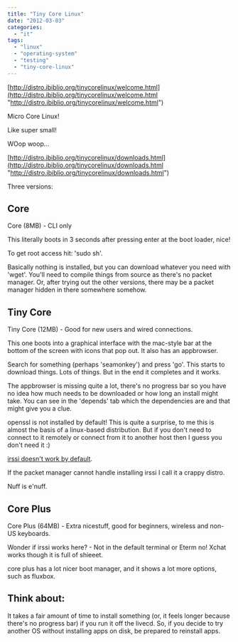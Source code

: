 ```yaml
---
title: "Tiny Core Linux"
date: "2012-03-03"
categories: 
  - "it"
tags: 
  - "linux"
  - "operating-system"
  - "testing"
  - "tiny-core-linux"
---
```


[http://distro.ibiblio.org/tinycorelinux/welcome.html](http://distro.ibiblio.org/tinycorelinux/welcome.html "http://distro.ibiblio.org/tinycorelinux/welcome.html")

Micro Core Linux!

Like super small!

WOop woop...

[http://distro.ibiblio.org/tinycorelinux/downloads.html](http://distro.ibiblio.org/tinycorelinux/downloads.html "http://distro.ibiblio.org/tinycorelinux/downloads.html")

Three versions:

## Core

Core (8MB) - CLI only

This literally boots in 3 seconds after pressing enter at the boot loader, nice!

To get root access hit: 'sudo sh'.

Basically nothing is installed, but you can download whatever you need with 'wget'. You'll need to compile things from source as there's no packet manager. Or, after trying out the other versions, there may be a packet manager hidden in there somewhere somehow.

## Tiny Core

Tiny Core (12MB) - Good for new users and wired connections.

This one boots into a graphical interface with the mac-style bar at the bottom of the screen with icons that pop out. It also has an appbrowser.

Search for something (perhaps 'seamonkey') and press 'go'. This starts to download things. Lots of things. But in the end it completes and it works.

The appbrowser is missing quite a lot, there's no progress bar so you have no idea how much needs to be downloaded or how long an install might take. You can see in the 'depends' tab which the dependencies are and that might give you a clue.

openssl is not installed by default! This is quite a surprise, to me this is almost the basis of a linux-based distribution. But if you don't need to connect to it remotely or connect from it to another host then I guess you don't need it :)

[irssi doesn't work by default](http://forum.tinycorelinux.net/index.php?topic=12252.0).

If the packet manager cannot handle installing irssi I call it a crappy distro.

Nuff is e'nuff.

## Core Plus

Core Plus (64MB) - Extra nicestuff, good for beginners, wireless and non-US keyboards.

Wonder if irssi works here? - Not in the default terminal or Eterm no! Xchat works though it is full of shieeet.

core plus has a lot nicer boot manager, and it shows a lot more options, such as fluxbox.

## Think about:

It takes a fair amount of time to install something (or, it feels longer because there's no progress bar) if you run it off the livecd. So, if you decide to try another OS without installing apps on disk, be prepared to reinstall apps.
